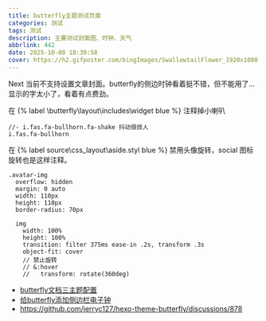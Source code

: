 ```yaml
---
title: butterfly主题测试页面
categories: 测试
tags: 测试
description: 主要测试封面图、时钟、天气
abbrlink: 442
date: 2025-10-08 18:39:58
cover: https://h2.gifposter.com/bingImages/SwallowtailFlower_1920x1080.jpg
---
```


Next 当前不支持设置文章封面。butterfly的侧边时钟看着挺不错，但不能用了...显示的字太小了，看着有点费劲。

在 {% label \butterfly\layout\includes\widget blue %} 注释掉小喇叭


```
//- i.fas.fa-bullhorn.fa-shake 抖动很烦人
i.fas.fa-bullhorn 
```

 在 {% label source\css\_layout\aside.styl blue %} 禁用头像旋转，social 图标旋转也是这样注释。

```
.avatar-img
  overflow: hidden
  margin: 0 auto
  width: 110px
  height: 110px
  border-radius: 70px

  img
    width: 100%
    height: 100%
    transition: filter 375ms ease-in .2s, transform .3s
    object-fit: cover
    // 禁止旋转
    // &:hover
    //   transform: rotate(360deg)
```


* [butterfly文档三主题配置](https://butterfly.js.org/posts/4aa8abbe/)
* [给butterfly添加侧边栏电子钟](https://blog.anheyu.com/posts/fc18.html)
* https://github.com/jerryc127/hexo-theme-butterfly/discussions/878


